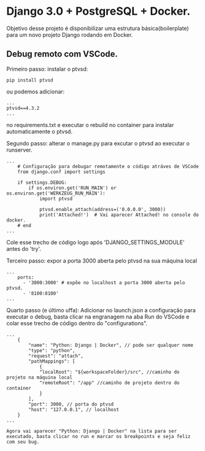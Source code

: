 # Django 3.0 + PostgreSQL + Docker.

Objetivo desse projeto é disponibilizar uma estrutura básica(boilerplate) para um novo projeto Django rodando em Docker.

## Debug remoto com VSCode.

Primeiro passo: instalar o ptvsd:

```
pip install ptvsd
```

ou podemos adicionar:

```
...
ptvsd==4.3.2
...
```
no requirements.txt e executar o rebuild no container para instalar automaticamente o ptvsd.

Segundo passo: alterar o manage.py para excutar o ptvsd ao executar o runserver.

```
...
    # Configuração para debugar remotamente o código atráves de VSCode
    from django.conf import settings

    if settings.DEBUG:
        if os.environ.get('RUN_MAIN') or os.environ.get('WERKZEUG_RUN_MAIN'):
            import ptvsd

            ptvsd.enable_attach(address=('0.0.0.0', 3000))
            print('Attached!')  # Vai aparecer Attached! no console do docker.
    # end
...
```
Cole esse trecho de código logo após 'DJANGO_SETTINGS_MODULE' antes do 'try'.

Terceiro passo: expor a porta 3000 aberta pelo ptvsd na sua máquina local

```
...
    ports:
      - '3000:3000' # expõe no localhost a porta 3000 aberta pelo ptvsd.
      - '8100:8100'
...
```

Quarto passo (e último uffa): Adicionar no launch.json a configuração para executar o debug, basta clicar na engranagem na aba Run do VSCode e colar esse trecho de código dentro do "configurations".

```
...        
    {
        "name": "Python: Django | Docker", // pode ser qualquer nome
        "type": "python",
        "request": "attach",
        "pathMappings": [
            {
            "localRoot": "${workspaceFolder}/src", //caminho do projeto na máquina local
            "remoteRoot": "/app" //caminho de projeto dentro do container
            }
        ],
        "port": 3000, // porta do ptvsd
        "host": "127.0.0.1", // localhost
    }
...

Agora vai aparecer "Python: Django | Docker" na lista para ser executado, basta clicar no run e marcar os breakpoints e seja feliz com seu bug.
